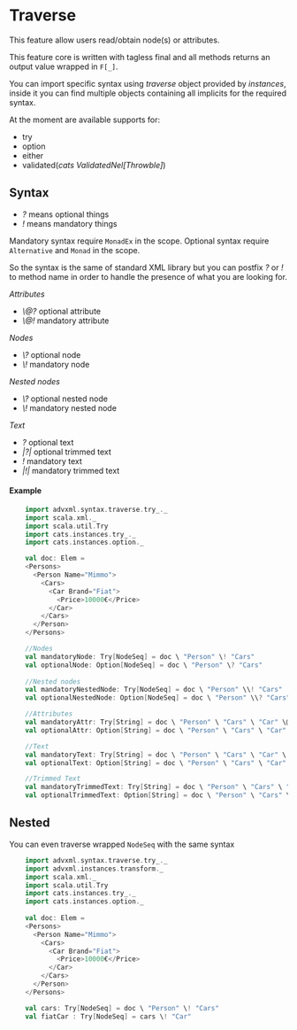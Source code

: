 # Traverse
This feature allow users read/obtain node(s) or attributes.

This feature core is written with tagless final and all methods 
returns an output value wrapped in `F[_]`.

You can import specific syntax using *traverse* object provided by *instances*, 
inside it you can find multiple objects containing all implicits for the required syntax.

At the moment are available supports for:
- try
- option
- either
- validated(_cats ValidatedNel[Throwble]_)
     
## Syntax
- _?_ means optional things
- _!_ means mandatory things

Mandatory syntax require  `MonadEx` in the scope.
Optional syntax require `Alternative` and `Monad` in the scope.   
     
So the syntax is the same of standard XML library but you can postfix *?* or *!* to method name in order to
handle the presence of what you are looking for.

*Attributes*
- _\\@?_ optional attribute
- _\\@!_ mandatory attribute

*Nodes*
- _\\?_ optional node
- _\\!_ mandatory node

*Nested nodes*
- _\\\?_ optional nested node
- _\\\!_ mandatory nested node

*Text*
- _?_ optional text
- _|?|_ optional trimmed text
- _!_ mandatory text
- _|!|_ mandatory trimmed text

#### Example
```scala
    import advxml.syntax.traverse.try_._
    import scala.xml._
    import scala.util.Try
    import cats.instances.try_._
    import cats.instances.option._

    val doc: Elem = 
    <Persons>
      <Person Name="Mimmo">
        <Cars>
          <Car Brand="Fiat">
            <Price>10000€</Price>
          </Car>
        </Cars>
      </Person>
    </Persons>

    //Nodes
    val mandatoryNode: Try[NodeSeq] = doc \ "Person" \! "Cars"
    val optionalNode: Option[NodeSeq] = doc \ "Person" \? "Cars"
    
    //Nested nodes
    val mandatoryNestedNode: Try[NodeSeq] = doc \ "Person" \\! "Cars"
    val optionalNestedNode: Option[NodeSeq] = doc \ "Person" \\? "Cars"

    //Attributes
    val mandatoryAttr: Try[String] = doc \ "Person" \ "Cars" \ "Car" \@! "Brand"
    val optionalAttr: Option[String] = doc \ "Person" \ "Cars" \ "Car" \@? "Brand"

    //Text
    val mandatoryText: Try[String] = doc \ "Person" \ "Cars" \ "Car" \ "Price" !
    val optionalText: Option[String] = doc \ "Person" \ "Cars" \ "Car" \ "Price" ?

    //Trimmed Text
    val mandatoryTrimmedText: Try[String] = doc \ "Person" \ "Cars" \ "Car" \ "Price" |!|
    val optionalTrimmedText: Option[String] = doc \ "Person" \ "Cars" \ "Car" \ "Price" |?|
```

## Nested
You can even traverse wrapped `NodeSeq` with the same syntax

```scala
    import advxml.syntax.traverse.try_._
    import advxml.instances.transform._
    import scala.xml._
    import scala.util.Try
    import cats.instances.try_._
    import cats.instances.option._
    
    val doc: Elem = 
    <Persons>
      <Person Name="Mimmo">
        <Cars>
          <Car Brand="Fiat">
            <Price>10000€</Price>
          </Car>
        </Cars>
      </Person>
    </Persons>

    val cars: Try[NodeSeq] = doc \ "Person" \! "Cars"
    val fiatCar : Try[NodeSeq] = cars \! "Car" 
```